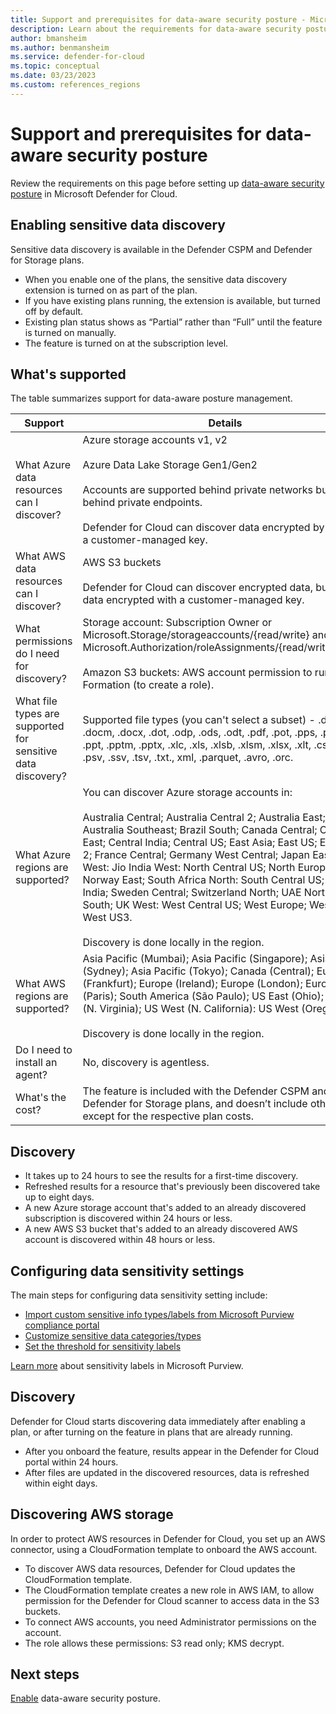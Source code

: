 ```yaml
---
title: Support and prerequisites for data-aware security posture - Microsoft Defender for Cloud
description: Learn about the requirements for data-aware security posture in Microsoft Defender for Cloud
author: bmansheim
ms.author: benmansheim
ms.service: defender-for-cloud
ms.topic: conceptual
ms.date: 03/23/2023
ms.custom: references_regions
---
```

# Support and prerequisites for data-aware security posture

Review the requirements on this page before setting up [data-aware security posture](concept-data-security-posture.md) in Microsoft Defender for Cloud.

## Enabling sensitive data discovery

Sensitive data discovery is available in the Defender CSPM and Defender for Storage plans.

- When you enable one of the plans, the sensitive data discovery extension is turned on as part of the plan.
- If you have existing plans running, the extension is available, but turned off by default.
- Existing plan status shows as “Partial” rather than “Full” until the feature is turned on manually.
- The feature is turned on at the subscription level.


## What's supported

The table summarizes support for data-aware posture management.

**Support** | **Details**
--- | ---
What Azure data resources can I discover? | Azure storage accounts v1, v2<br/><br/> Azure Data Lake Storage Gen1/Gen2<br/><br/>Accounts are supported behind private networks but not behind private endpoints.<br/><br/>  Defender for Cloud can discover data encrypted by KMB or a customer-managed key. 
What AWS data resources can I discover? | AWS S3 buckets<br/><br/> Defender for Cloud can discover encrypted data, but not data encrypted with a customer-managed key.
What permissions do I need for discovery? | Storage account: Subscription Owner or Microsoft.Storage/storageaccounts/{read/write} and Microsoft.Authorization/roleAssignments/{read/write/delete}<br/><br/> Amazon S3 buckets: AWS account permission to run Cloud Formation (to create a role).
What file types are supported for sensitive data discovery? | Supported file types (you can't select a subset) - .doc, .docm, .docx, .dot, .odp, .ods, .odt, .pdf, .pot, .pps, .ppsx, .ppt, .pptm, .pptx, .xlc, .xls, .xlsb, .xlsm, .xlsx, .xlt, .csv, .json, .psv, .ssv, .tsv, .txt., xml, .parquet, .avro, .orc.
What Azure regions are supported? | You can discover Azure storage accounts in:<br/><br/> Australia Central; Australia Central 2; Australia East; Australia Southeast; Brazil South; Canada Central; Canada East; Central India; Central US; East Asia; East US; East US 2; France Central; Germany West Central; Japan East; Japan West: Jio India West: North Central US; North Europe; Norway East; South Africa North: South Central US; South India; Sweden Central; Switzerland North; UAE North; UK South; UK West: West Central US; West Europe; West US, West US3.<br/><br/> Discovery is done locally in the region.
What AWS regions are supported? | Asia Pacific (Mumbai); Asia Pacific (Singapore); Asia Pacific (Sydney); Asia Pacific (Tokyo); Canada (Central); Europe (Frankfurt); Europe (Ireland); Europe (London); Europe (Paris); South America (São Paulo); US East (Ohio); US East (N. Virginia); US West (N. California): US West (Oregon).<br/><br/> Discovery is done locally in the region.
Do I need to install an agent? | No, discovery is agentless.
What's the cost? | The feature is included with the Defender CSPM and Defender for Storage plans, and doesn’t include other costs except for the respective plan costs.

## Discovery

- It takes up to 24 hours to see the results for a first-time discovery.
- Refreshed results for a resource that's previously been discovered take up to eight days.
- A new Azure storage account that's added to an already discovered subscription is discovered within 24 hours or less.
- A new AWS S3 bucket that's added to an already discovered AWS account is discovered within 48 hours or less.



## Configuring data sensitivity settings

The main steps for configuring data sensitivity setting include:
- [Import custom sensitive info types/labels from Microsoft Purview compliance portal](data-sensitivity-settings.md#import-custom-sensitive-info-typeslabels-from-microsoft-purview-compliance-portal)
- [Customize sensitive data categories/types](data-sensitivity-settings.md#customize-sensitive-data-categoriestypes)
- [Set the threshold for sensitivity labels](data-sensitivity-settings.md#set-the-threshold-for-sensitive-data-labels)

[Learn more](/microsoft-365/compliance/create-sensitivity-labels) about sensitivity labels in Microsoft Purview.

## Discovery 

Defender for Cloud starts discovering data immediately after enabling a plan, or after turning on the feature in plans that are already running.

- After you onboard the feature, results appear in the Defender for Cloud portal within 24 hours. 
- After files are updated in the discovered resources, data is refreshed within eight days.

## Discovering AWS storage

In order to protect AWS resources in Defender for Cloud, you set up an AWS connector, using a CloudFormation template to onboard the AWS account. 

- To discover AWS data resources, Defender for Cloud updates the CloudFormation template.
- The CloudFormation template creates a new role in AWS IAM, to allow permission for the Defender for Cloud scanner to access data in the S3 buckets. 
- To connect AWS accounts, you need Administrator permissions on the account.
- The role allows these permissions: S3 read only; KMS decrypt.





## Next steps

[Enable](data-security-posture-enable.md) data-aware security posture.

